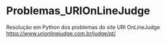 # Problemas_URIOnLineJudge
 Resolução em Python dos problemas do site URI OnLineJudge
https://www.urionlinejudge.com.br/judge/pt/
